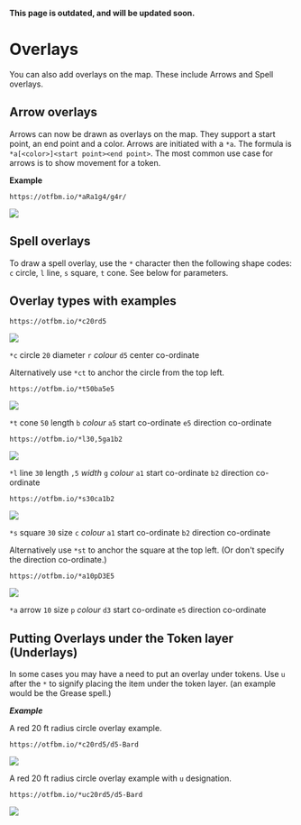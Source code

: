 **This page is outdated, and will be updated soon.**

# Overlays

You can also add overlays on the map.  These include Arrows and Spell overlays.

## Arrow overlays

Arrows can now be drawn as overlays on the map. They support a start point, an end point and a color. Arrows are initiated with a `*a`. The formula is `*a[<color>]<start point><end point>`. The most common use case for arrows is to show movement for a token.

**Example**

```
https://otfbm.io/*aRa1g4/g4r/
```

![](https://otfbm.io/*aRa1g4/g4r/)

## Spell overlays

To draw a spell overlay, use the `*` character then the following shape codes: `c` circle, `l` line, `s` square, `t` cone. See below for parameters.

## Overlay types with examples

```
https://otfbm.io/*c20rd5
```

![](https://otfbm.io/*c20rd5)

`*c` circle `20` diameter `r` _colour_ `d5` center co-ordinate

Alternatively use `*ct` to anchor the circle from the top left.

```
https://otfbm.io/*t50ba5e5
```

![](https://otfbm.io/*t50ba5e5)

`*t` cone `50` length `b` _colour_ `a5` start co-ordinate `e5` direction co-ordinate

```
https://otfbm.io/*l30,5ga1b2
```

![](https://otfbm.io/*l30,5ga1b2)

`*l` line `30` length `,5` _width_ `g` _colour_ `a1` start co-ordinate `b2` direction co-ordinate

```
https://otfbm.io/*s30ca1b2
```

![](https://otfbm.io/*s30ca1b2)

`*s` square `30` size `c` _colour_ `a1` start co-ordinate `b2` direction co-ordinate

Alternatively use `*st` to anchor the square at the top left. (Or don't specify the direction co-ordinate.)

```
https://otfbm.io/*a10pD3E5
```

![](https://otfbm.io/*a10pD3E5)

`*a` arrow `10` size `p` _colour_ `d3` start co-ordinate `e5` direction co-ordinate

## Putting Overlays under the Token layer (Underlays)

In some cases you may have a need to put an overlay under tokens. Use `u` after the `*` to signify placing the item under the token layer. (an example would be the Grease spell.)

**_Example_**

A red 20 ft radius circle overlay example.

```
https://otfbm.io/*c20rd5/d5-Bard
```

![](https://otfbm.io/*c20rd5/d5-Bard)


A red 20 ft radius circle overlay example with `u` designation.

```
https://otfbm.io/*uc20rd5/d5-Bard
```

![](https://otfbm.io/*uc20rd5/d5-Bard)